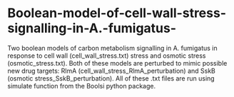 # Boolean-model-of-cell-wall-stress-signalling-in-A.-fumigatus-
Two boolean models of carbon metabolism signalling in A. fumigatus in response to cell wall (cell_wall_stress.txt) stress and osmotic stress (osmotic_stress.txt).
Both of these models are perturbed to mimic possible new drug targets: RlmA (cell_wall_stress_RlmA_perturbation) and SskB (osmotic stress_SskB_perturbation). 
All of these .txt files are run using simulate function from the Boolsi python package. 
